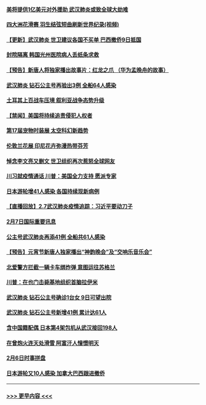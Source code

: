 #### [美将提供1亿美元对外援助 武汉肺炎或致全球大劫难](../pages/prog202/a102772361.md?t=02081302) 
#### [四大洲花滑赛 羽生结弦短曲刷新世界纪录(视频)](../pages/prog202/a102772341.md?t=02081302) 
#### [【更新】武汉肺炎 世卫建议各国不买单 巴西撤侨9日抵国](../pages/prog202/a102770740.md?t=02081302) 
#### [封院隔离 韩国光州医院病人丢纸条求救](../pages/prog202/a102772282.md?t=02081302) 
#### [【预告】新唐人将独家播出故事片：红龙之爪 （华为孟晚舟的故事）](../pages/prog202/a102767728.md?t=02081302) 
#### [武汉肺炎 钻石公主号再验出3例 全船64人感染](../pages/prog202/a102771726.md?t=02081302) 
#### [土耳其上百战车压境 叙利亚战争态势升级](../pages/prog202/a102772132.md?t=02081302) 
#### [【禁闻】美国将持续追责侵犯人权者](../pages/prog202/a102772042.md?t=02081302) 
#### [第17届宠物时装展 太空科幻新趋势](../pages/prog202/a102772033.md?t=02081302) 
#### [伦敦兰花展 印尼花卉弥漫热带芬芳](../pages/prog202/a102772026.md?t=02081302) 
#### [悼念李文亮又删文 世卫组织再次惹怒全球网友](../pages/prog202/a102771968.md?t=02081302) 
#### [川习就疫情通话 川普：美国全力支持 愿派专家](../pages/prog202/a102771930.md?t=02081302) 
#### [日本游轮增41人感染 各国持续现新病例](../pages/prog202/a102771912.md?t=02081302) 
#### [【直播回放】2.7武汉肺炎疫情追踪：习近平要动刀子](../pages/prog202/a102771649.md?t=02081302) 
#### [2月7日国际重要讯息](../pages/prog202/a102771747.md?t=02081302) 
#### [公主号武汉肺炎再添41例 全船共61人感染](../pages/prog202/a102771703.md?t=02081302) 
#### [【预告】元宵节新唐人独家播出“神韵晚会”及“交响乐音乐会”](../pages/prog202/a102767674.md?t=02081302) 
#### [北爱警方拦截一辆卡车绑炸弹 意图运往苏格兰](../pages/prog202/a102771609.md?t=02081302) 
#### [川普：在也门击毙基地组织首脑拉伊米](../pages/prog202/a102771528.md?t=02081302) 
#### [武汉肺炎 钻石公主号确诊1台女 9日可望出院](../pages/prog202/a102771518.md?t=02081302) 
#### [武汉肺炎 钻石公主号新增41例 累计达61人](../pages/prog202/a102771486.md?t=02081302) 
#### [含中国籍配偶 日本第4架包机从武汉接回198人](../pages/prog202/a102771472.md?t=02081302) 
#### [在曾炮火连天处滑雪 阿富汗人憧憬明天](../pages/prog202/a102771290.md?t=02081302) 
#### [2月6日时事拼盘](../pages/prog202/a102771225.md?t=02081302) 
#### [日本游轮又10人感染 加拿大巴西跟进撤侨](../pages/prog202/a102771084.md?t=02081302) 

----
#### [ >>> 更早内容 <<< ](../indexes/prog202-earlier.md)
